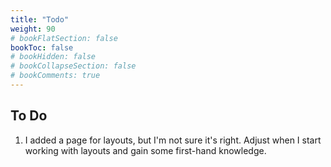 ```yaml
---
title: "Todo"
weight: 90
# bookFlatSection: false
bookToc: false
# bookHidden: false
# bookCollapseSection: false
# bookComments: true
---
```

## To Do
1.  I added a page for layouts, but I'm not sure it's right.  Adjust
when I start working with layouts and gain some first-hand knowledge.
